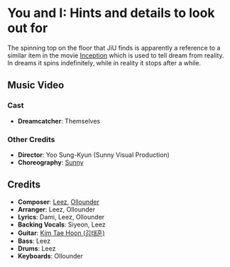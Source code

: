 # You and I: Hints and details to look out for

The spinning top on the floor that JiU finds is apparently a reference to a similar item in the movie [Inception](https://www.imdb.com/title/tt1375666/)
which is used to tell dream from reality. In dreams it spins indefinitely, while in reality it stops after a while.

## Music Video

### Cast

* **Dreamcatcher**: Themselves

### Other Credits

* **Director**: Yoo Sung-Kyun (Sunny Visual Production)
* **Choreography**: [Sunny](https://www.instagram.com/switch_sunnyc/)

## Credits

* **Composer**: [Leez](https://www.discogs.com/artist/6450670-Leez-2), [Ollounder](https://www.discogs.com/artist/6450665-Ollounder)
* **Arranger**: Leez, Ollounder
* **Lyrics**: Dami, Leez, Ollounder
* **Backing Vocals**: Siyeon, Leez
* **Guitar**: [Kim Tae Hoon (김태훈)](https://www.discogs.com/artist/6450661-%EA%B9%80%ED%83%9C%ED%9B%88)
* **Bass**: Leez
* **Drums**: Leez
* **Keyboards**: Ollounder
